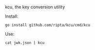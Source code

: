 kcu, the key conversion utility

Install:

```
go install github.com/ripta/kcu/cmd/kcu
```

Use:

```
cat jwk.json | kcu
```

